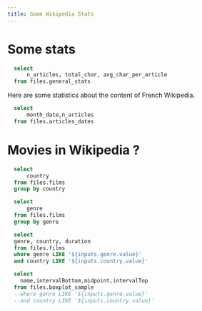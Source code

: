 ```yaml
---
title: Some Wikipedia Stats
---
```


# Some stats

```sql stats
  select
      n_articles, total_char, avg_char_per_article
  from files.general_stats
```



Here are some statistics about the content of French Wikipedia.

<BigValue 
  data={stats} 
  value=n_articles
  title="Articles"
  fmt='#,##0.000,,"M"'
/>

<BigValue 
  data={stats} 
  value=total_char
  title="Total characters"
  fmt=num2b
/>

<BigValue 
  data={stats} 
  value=avg_char_per_article
  title="Characters per article (avg.)"
  fmt=num1k
/>


```sql article_dates
  select
      month_date,n_articles
  from files.articles_dates
```

<BarChart
    data={article_dates}
    title="Last modification date"
    x=month_date
    y=n_articles
    yAxisTitle="articles"
/>


# Movies in Wikipedia ?


```sql countries
  select
      country
  from files.films
  group by country
```

```sql genres
  select
      genre
  from files.films
  group by genre
```

<Dropdown data={countries} name=country value=country >
    <DropdownOption value="%" valueLabel="All Coutries"/>
</Dropdown>

<Dropdown data={genres} name=genre value=genre>
    <DropdownOption value="%" valueLabel="All Genres"/>
</Dropdown>


```sql all_durations
  select 
  genre, country, duration
  from files.films
  where genre LIKE '${inputs.genre.value}'
  and country LIKE '${inputs.country.value}'
```


```sql boxplot_data
  select 
    name,intervalBottom,midpoint,intervalTop
  from files.boxplot_sample
  --where genre LIKE '${inputs.genre.value}'
  --and country LIKE '${inputs.country.value}'
```


<BarChart
    data={all_durations}
    title="Average movie duration, {inputs.country.label}"
    x=genre
    y=duration
    series=country
    type=grouped
    yAxisTitle="minutes"
/>


<BoxPlot 
    data={boxplot_data}
    title="Movie duration, aggregated for {inputs.country.label} and {inputs.genre.label}"
    name=name
    intervalBottom=intervalBottom
    midpoint=midpoint
    intervalTop=intervalTop
    yFmt=usd0
/>